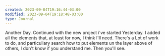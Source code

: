 ```yaml
---
created: 2023-09-04T19:16:44-03:00
modified: 2023-09-04T19:18:48-03:00
type: Journal
---
```


Another Day. Continued with the new project i've started Yesterday. I added all the elements that, at least for now, I think I'll need. There's a Lot of work to do, and particullary search how to put elements un the layer above of others, I don't know if you understand me. Then you'll see.
